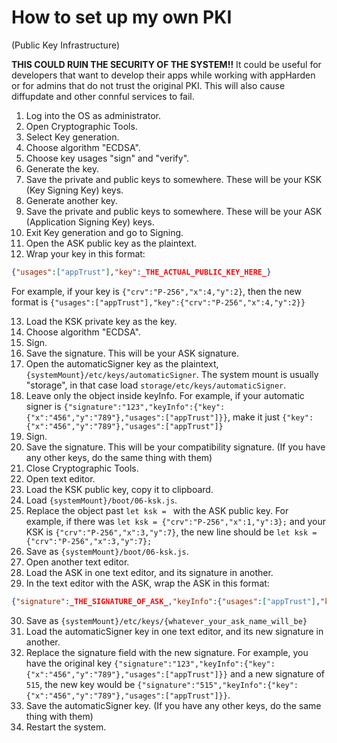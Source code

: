 # How to set up my own PKI
(Public Key Infrastructure)

**THIS COULD RUIN THE SECURITY OF THE SYSTEM!!** It could be useful for developers that want to develop their apps while working with appHarden or for admins that do not trust the original PKI.
This will also cause diffupdate and other connful services to fail.

1. Log into the OS as administrator.
2. Open Cryptographic Tools.
3. Select Key generation.
4. Choose algorithm "ECDSA".    
5. Choose key usages "sign" and "verify".
6. Generate the key.
7. Save the private and public keys to somewhere. These will be your KSK (Key Signing Key) keys.
8. Generate another key.
9. Save the private and public keys to somewhere. These will be your ASK (Application Signing Key) keys.
10. Exit Key generation and go to Signing.
11. Open the ASK public key as the plaintext.
12. Wrap your key in this format:
```json
{"usages":["appTrust"],"key":_THE_ACTUAL_PUBLIC_KEY_HERE_}
```
For example, if your key is `{"crv":"P-256","x":4,"y":2}`, then the new format is `{"usages":["appTrust"],"key":{"crv":"P-256","x":4,"y":2}}`

13. Load the KSK private key as the key.
14. Choose algorithm "ECDSA".
15. Sign.
16. Save the signature. This will be your ASK signature.
17. Open the automaticSigner key as the plaintext, `{systemMount}/etc/keys/automaticSigner`. The system mount is usually "storage", in that case load `storage/etc/keys/automaticSigner`.
18. Leave only the object inside keyInfo. For example, if your automatic signer is `{"signature":"123","keyInfo":{"key":{"x":"456","y":"789"},"usages":["appTrust"]}}`, make it just `{"key":{"x":"456","y":"789"},"usages":["appTrust"]}`
19. Sign.
20. Save the signature. This will be your compatibility signature. (If you have any other keys, do the same thing with them)
21. Close Cryptographic Tools.
22. Open text editor.
23. Load the KSK public key, copy it to clipboard.
24. Load `{systemMount}/boot/06-ksk.js`.
25. Replace the object past `let ksk = ` with the ASK public key.
For example, if there was `let ksk = {"crv":"P-256","x":1,"y":3};` and your KSK is `{"crv":"P-256","x":3,"y":7}`, the new line should be `let ksk = {"crv":"P-256","x":3,"y":7};`
26. Save as `{systemMount}/boot/06-ksk.js`.
27. Open another text editor.
28. Load the ASK in one text editor, and its signature in another.
29. In the text editor with the ASK, wrap the ASK in this format:
```json
{"signature":_THE_SIGNATURE_OF_ASK_,"keyInfo":{"usages":["appTrust"],"key":_THE_ACTUAL_PUBLIC_KEY_HERE_}}
```
30. Save as `{systemMount}/etc/keys/{whatever_your_ask_name_will_be}`
31. Load the automaticSigner key in one text editor, and its new signature in another.
32. Replace the signature field with the new signature. For example, you have the original key `{"signature":"123","keyInfo":{"key":{"x":"456","y":"789"},"usages":["appTrust"]}}` and a new signature of `515`, the new key would be `{"signature":"515","keyInfo":{"key":{"x":"456","y":"789"},"usages":["appTrust"]}}`.
33. Save the automaticSigner key. (If you have any other keys, do the same thing with them)
34. Restart the system.